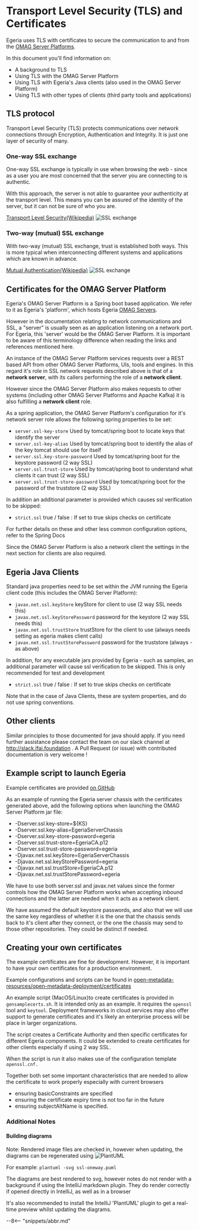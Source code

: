 <!-- SPDX-License-Identifier: CC-BY-4.0 -->
<!-- Copyright Contributors to the Egeria project. -->

# Transport Level Security (TLS) and Certificates

Egeria uses TLS with certificates to secure the communication to and from the [OMAG Server Platforms](/concepts/omag-server-platform).

In this document you'll find information on:
 * A background to TLS
 * Using TLS with the OMAG Server Platform
 * Using TLS with Egeria's Java clients (also used in the OMAG Server Platform)
 * Using TLS with other types of clients (third party tools and applications)

## TLS protocol

Transport Level Security (TLS) protects communications over network connections through Encryption,
Authentication and Integrity.  It is just one layer of security of many.

### One-way SSL exchange

One-way SSL exchange is typically in use when browsing the web - since as a user
you are most concerned that the server you are connecting to is authentic.

With this approach, the server is not able to guarantee your authenticity at the transport level.
This means you can
be assured of the identity of the server, but it can not be sure of who you are.

[Transport Level Security(Wikipedia)](https://en.wikipedia.org/wiki/Transport_Layer_Security)
![SSL exchange](ssl-oneway.svg)

### Two-way (mutual) SSL exchange

With two-way (mutual) SSL exchange, trust is established both ways.
This is more typical when interconnecting different systems
and applications which are known in advance. 

[Mutual Authentication(Wikipedia)](https://en.wikipedia.org/wiki/Mutual_authentication)
![SSL exchange](ssl-mutual.svg)


## Certificates for the OMAG Server Platform

Egeria's OMAG Server Platform is a Spring boot based application.
We refer to it as Egeria's 'platform', which hosts Egeria [OMAG Servers](/concepts/omag-server).

However in the documentation relating to network communications and SSL,
a "server" is usually seen as an application listening on a network port.
For Egeria, this 'server' would be the OMAG Server Platform.
It is important to be aware of this terminology difference when
reading the links and references mentioned here.

An instance of the OMAG Server Platform services requests over a REST based API 
from other OMAG Server Platforms, UIs, tools and engines.
In this regard it's role in SSL network requests described above is that of a 
**network server**, with its callers performing the role of a **network client**.

However since the OMAG Server Platform also makes requests to other systems
(including other OMAG Server Platforms and Apache Kafka)
it is also fulfilling a **network client** role.

As a spring application, the OMAG Server Platform's configuration for it's network server role allows the following spring properties
to be set:

* `server.ssl-key-store`                Used by tomcat/spring boot to locate keys that identify the server
* `server.ssl-key-alias`                Used by tomcat/spring boot to identify the alias of the key tomcat should use for itself
* `server.ssl.key-store-password`       Used by tomcat/spring boot for the keystore password (2 way SSL)
* `server.ssl.trust-store`              Used by tomcat/spring boot to understand what clients it can trust (2 way SSL)
* `server.ssl.trust-store-password`     Used by tomcat/spring boot  for the password of the truststore (2 way SSL)

In addition an additional parameter is provided which causes ssl verification to be skipped:

* `strict.ssl`                          true / false : If set to true skips checks on certificate

For further details on these and other less common configuration options, refer to the Spring Docs

Since the OMAG Server Platform is also a network client the settings in the next section for 
clients are also required.

## Egeria Java Clients

Standard java properties need to be set within the JVM running the Egeria client code (this includes the OMAG Server Platform):

* `javax.net.ssl.keyStore`                keyStore for client to use (2 way SSL needs this)
* `javax.net.ssl.keyStorePassword`        password for the keystore  (2 way SSL needs this)
* `javax.net.ssl.trustStore`              trustStore for the client to use (always needs setting as egeria makes client calls)
* `javax.net.ssl.trustStorePassword`      password for the truststore (always - as above)

In addition, for any executable jars provided by Egeria - such as samples, an additional
parameter will cause ssl verification to be skipped. This is only recommended for test
and development

* `strict.ssl`                            true / false : If set to true skips checks on certificate

Note that in the case of Java Clients, these are system properties, and do
not use spring conventions. 

## Other clients

Similar principles to those documented for java should apply. If you need further assistance please
contact the team on our slack channel at http://slack.lfai.foundation . A Pull Request (or issue) with contributed documentation
is very welcome !

## Example script to launch Egeria

Example certificates are provided [on GitHub](https://github.com/odpi/egeria/tree/main/open-metadata-resources/open-metadata-deployment/certificates) 

As an example of running the Egeria server chassis with the certificates generated above, add
the following options when launching the OMAG Server Platform jar file:

 * -Dserver.ssl.key-store=${KS} 
 * -Dserver.ssl.key-alias=EgeriaServerChassis
 * -Dserver.ssl.key-store-password=egeria
 * -Dserver.ssl.trust-store=EgeriaCA.p12
 * -Dserver.ssl.trust-store-password=egeria
 * -Djavax.net.ssl.keyStore=EgeriaServerChassis 
 * -Djavax.net.ssl.keyStorePassword=egeria
 * -Djavax.net.ssl.trustStore=EgeriaCA.p12
 * -Djavax.net.ssl.trustStorePassword=egeria 
  
We have to use both server.ssl and javax.net values since the former controls how the OMAG Server Platform
works when accepting inbound connections and the latter are needed
when it acts as a network client.

We have assumed the default keystore passwords, and also that we will use the same key regardless of whether it is the one
that the chassis sends back to it's client after they connect, or the one the chassis may send to those other repositories. They
could be distinct if needed.

## Creating your own certificates

The example certificates are fine for development.
However, it is important to have your own certificates for a production environment.

Example configurations and scripts can be found in [open-metadata-resources/open-metadata-deployment/certificates](https://github.com/odpi/egeria/tree/main/open-metadata-resources/open-metadata-deployment/certificates)

An example script (MacOS/Linux)to create certificates is provided in `gensamplecerts.sh`. It is intended only as an example.
It requires the `openssl` tool and `keytool`. Deployment frameworks in cloud services may also offer support to
generate certificates and it's likely an enterprise process will be place in larger organizations.

The script creates a Certificate Authority and then specific certificates for different Egeria components.
It could be extended to create certificates for other clients especially if using 2 way SSL.

When the script is run it also makes use of the configuration template `openssl.cnf.`

Together both set some important characteristics that are needed to allow the certificate to work properly
especially with current browsers
 - ensuring basicConstraints are specified
 - ensuring the certificate expiry time is not too far in the future
 - ensuring subjectAltName is specified.


### Additional Notes
 
#### Building diagrams

Note: Rendered image files are checked in, however when updating, the diagrams can be regenerated using ![PlantUML](https://plantuml.com)
 
For example: 
`plantuml -svg ssl-oneway.puml` 

The diagrams are best rendered to svg, however notes do not render with a background if using the IntelliJ markdown plugin.
They do render correctly if opened directly in IntelliJ, as well as in a browser

It's also recommended to install the IntelliJ 'PlantUML' plugin to get a real-time preview whilst updating the diagrams.

--8<-- "snippets/abbr.md"
